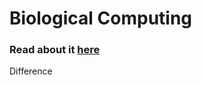 # Biological Computing

### Read about it <a href="https://www.notion.so/BIOLOGICAL-COMPUTING-fcfaad91a9bc4507925e9b000e44d0b">here</a>

Difference
